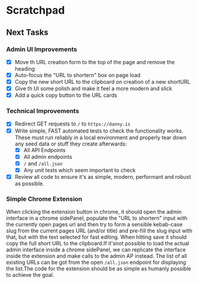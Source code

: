 # Scratchpad

## Next Tasks

### Admin UI Improvements

- [x] Move th URL creation form to the top of the page and remove the heading
- [x] Auto-focus the "URL to shortern" box on page load
- [x] Copy the new short URL to the clipboard on creation of a new shortURL
- [x] Give th UI some polish and make it feel a more modern and slick
- [x] Add a quick copy button to the URL cards

### Technical Improvements

- [x] Redirect GET requests to `/` to `https://danny.is`
- [x] Write simple, FAST automated tests to check the functionality works. These must run reliably in a local environment and properly tear down any seed data or stuff they create afterwards:
  - [x] All API Endpoints
  - [x] All admin endpoints
  - [x] `/` and `/all.json`
  - [x] Any unit tests which seem important to check
- [x] Review all code to ensure it's as simple, modern, performant and robust as possible.

### Simple Chrome Extension

When clicking the extension button in chrome, it should open the admin interface in a chrome sidePanel, populate the "URL to shortern" input with the currently open pages url and then try to form a sensible kebab-case slug from the current pages URL (and/or title) and pre-fill the slug input with that, but with the text selected for fast editing. When hitting save it should copy the full short URL to the clipboard.If it'snot possible to load the actual admin interface inside a chrome sidePanel, we can replicate the interface inside the extension and make calls to the admin AP instead. The list of all existing URLs can be got from the open `/all.json` endpoint for displaying the list.The code for the extension should be as simple as humanly possible to achieve the goal.
